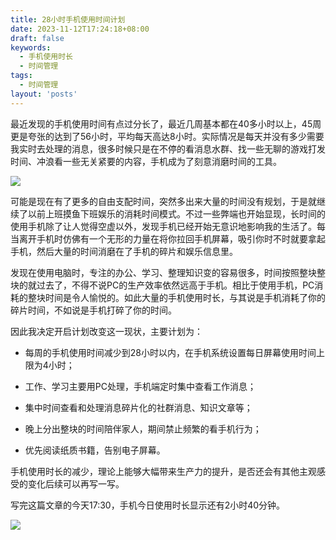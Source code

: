 ```yaml
---
title: 28小时手机使用时间计划
date: 2023-11-12T17:24:18+08:00
draft: false
keywords:
  - 手机使用时长
  - 时间管理
tags:
  - 时间管理
layout: 'posts'
---
```



最近发现的手机使用时间有点过分长了，最近几周基本都在40多小时以上，45周更是夸张的达到了56小时，平均每天高达8小时。实际情况是每天并没有多少需要我实时去处理的消息，很多时候只是在不停的看消息水群、找一些无聊的游戏打发时间、冲浪看一些无关紧要的内容，手机成为了刻意消磨时间的工具。  

<!--more-->

![](47078ef12bb5147f70f5fabcf2c71114_MD5.jpg)

可能是现在有了更多的自由支配时间，突然多出来大量的时间没有规划，于是就继续了以前上班摸鱼下班娱乐的消耗时间模式。不过一些弊端也开始显现，长时间的使用手机除了让人觉得空虚以外，发现手机已经开始无意识地影响我的生活了。每当离开手机时仿佛有一个无形的力量在将你拉回手机屏幕，吸引你时不时就要拿起手机，然后大量的时间消磨在了手机的碎片和娱乐信息里。

​发现在使用电脑时，专注的办公、学习、整理知识变的容易很多，时间按照整块整块的就过去了，不得不说PC的生产效率依然远高于手机。相比于使用手机，PC消耗的整块时间是令人愉悦的。如此大量的手机使用时长，与其说是手机消耗了你的碎片时间，不如说是手机打碎了你的时间。

因此我决定开启计划改变这一现状，主要计划为：

- 每周的手机使用时间减少到28小时以内，在手机系统设置每日屏幕使用时间上限为4小时；
    
- 工作、学习主要用PC处理，手机端定时集中查看工作消息；
    
- 集中时间查看和处理消息碎片化的社群消息、知识文章等；
    
- 晚上分出整块的时间陪伴家人，期间禁止频繁的看手机行为；
    
- 优先阅读纸质书籍，告别电子屏幕。
    
    

手机使用时长的减少，理论上能够大幅带来生产力的提升，是否还会有其他主观感受的变化后续可以再写一写。

写完这篇文章的今天17:30，手机今日使用时长显示还有2小时40分钟。

![](2d1a8eed083af4b03d6c16d80c614e21_MD5.jpg)